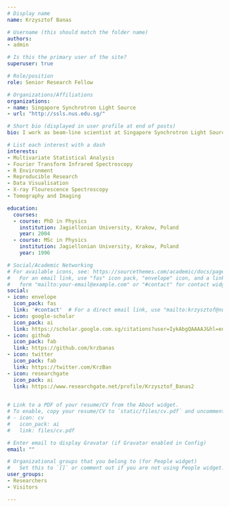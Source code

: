 ```yaml
---
# Display name
name: Krzysztof Banas

# Username (this should match the folder name)
authors:
- admin

# Is this the primary user of the site?
superuser: true

# Role/position
role: Senior Research Fellow

# Organizations/Affiliations
organizations:
- name: Singapore Synchrotron Light Source
- url: "http://ssls.nus.edu.sg/"

# Short bio (displayed in user profile at end of posts)
bio: I work as beam-line scientist at Singapore Synchrotron Light Source. My research interests include application of advanced statistical methods for hyperspectral data processing (dimension reduction, clustering and identification).

# List each interest with a dash
interests:
- Multivariate Statistical Analysis
- Fourier Transform Infrared Spectroscopy
- R Environment
- Reproducible Research
- Data Visualisation
- X-ray Flourescence Spectroscopy
- Tomography and Imaging

education:
  courses:
  - course: PhD in Physics
    institution: Jagiellonian University, Krakow, Poland
    year: 2004
  - course: MSc in Physics
    institution: Jagiellonian University, Krakow, Poland
    year: 1996

# Social/Academic Networking
# For available icons, see: https://sourcethemes.com/academic/docs/page-builder/#icons
#   For an email link, use "fas" icon pack, "envelope" icon, and a link in the
#   form "mailto:your-email@example.com" or "#contact" for contact widget.
social:
- icon: envelope
  icon_pack: fas
  link: '#contact'  # For a direct email link, use "mailto:krzysztof@nus.edu.sg".
- icon: google-scholar
  icon_pack: ai
  link: https://scholar.google.com.sg/citations?user=IykAbgQAAAAJ&hl=en
- icon: github
  icon_pack: fab
  link: https://github.com/krzbanas
- icon: twitter
  icon_pack: fab
  link: https://twitter.com/KrzBan
- icon: researchgate
  icon_pack: ai
  link: https://www.researchgate.net/profile/Krzysztof_Banas2

  
# Link to a PDF of your resume/CV from the About widget.
# To enable, copy your resume/CV to `static/files/cv.pdf` and uncomment the lines below.
# - icon: cv
#   icon_pack: ai
#   link: files/cv.pdf

# Enter email to display Gravatar (if Gravatar enabled in Config)
email: ""

# Organizational groups that you belong to (for People widget)
#   Set this to `[]` or comment out if you are not using People widget.
user_groups:
- Researchers
- Visitors

---
```


